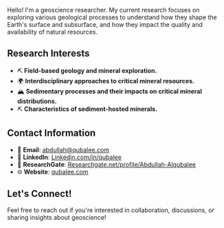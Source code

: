 Hello! I'm a geoscience researcher. My current research focuses on exploring various geological processes to understand how they shape the Earth's surface and subsurface, and how they impact the quality and availability of natural resources.

## Research Interests

- ⛏️ **Field-based geology and mineral exploration.**
- 🌍 **Interdisciplinary approaches to critical mineral resources.**
- 🏔️ **Sedimentary processes and their impacts on critical mineral distributions.**
- ⛏️ **Characteristics of sediment-hosted minerals.**

## Contact Information

- 📧 **Email**: [abdullah@qubalee.com](mailto:abdullah@qubalee.com)
- 🔗 **LinkedIn**: [Linkedin.com/in/qubalee](https://www.linkedin.com/in/qubalee/)
- 📄 **ResearchGate**: [Researchgate.net/profile/Abdullah-Alqubalee](https://www.researchgate.net/profile/Abdullah-Alqubalee)
- 🌐 **Website**: [qubalee.com](http://qubalee.com)

## Let's Connect!

Feel free to reach out if you're interested in collaboration, discussions, or sharing insights about geoscience!
